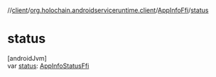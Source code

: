 //[client](../../../index.md)/[org.holochain.androidserviceruntime.client](../index.md)/[AppInfoFfi](index.md)/[status](status.md)

# status

[androidJvm]\
var [status](status.md): [AppInfoStatusFfi](../-app-info-status-ffi/index.md)
